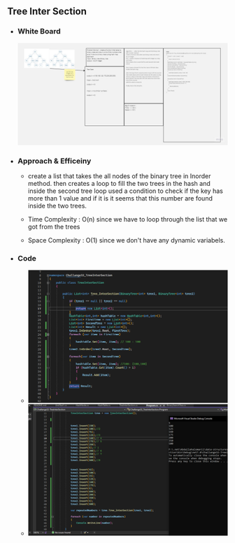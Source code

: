 ## Tree Inter Section 

- ### White Board 

	![White board](./whiteboardTreeIntersection.jpg)

- ### Approach & Efficeiny 

	- create a list that takes the all nodes of the binary tree in Inorder method.
	then creates a loop to fill the two trees in the hash and inside the second tree loop used a condition to check
    if the key has more than 1 value and if it is it seems that this number are found inside the two trees.

	- Time Complexity : O(n) since we have to loop through the list that we got from the trees

	- Space Complexity : O(1) since we don't have any dynamic variabels.


- ### Code 

	- ![code](./code1.png)
	- ![output](./output.png)
